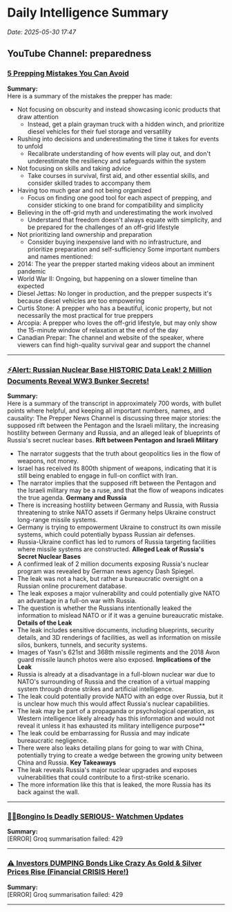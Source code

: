 # Daily Intelligence Summary

_Date: 2025-05-30 17:47_

## YouTube Channel: preparedness

### [5 Prepping Mistakes You Can Avoid](https://www.youtube.com/watch?v=DKP3vh0lpk0)

**Summary:**  
Here is a summary of the mistakes the prepper has made:
* Not focusing on obscurity and instead showcasing iconic products that draw attention
	+ Instead, get a plain grayman truck with a hidden winch, and prioritize diesel vehicles for their fuel storage and versatility
* Rushing into decisions and underestimating the time it takes for events to unfold
	+ Recalibrate understanding of how events will play out, and don't underestimate the resiliency and safeguards within the system
* Not focusing on skills and taking advice
	+ Take courses in survival, first aid, and other essential skills, and consider skilled trades to accompany them
* Having too much gear and not being organized
	+ Focus on finding one good tool for each aspect of prepping, and consider sticking to one brand for compatibility and simplicity
* Believing in the off-grid myth and underestimating the work involved
	+ Understand that freedom doesn't always equate with simplicity, and be prepared for the challenges of an off-grid lifestyle
* Not prioritizing land ownership and preparation
	+ Consider buying inexpensive land with no infrastructure, and prioritize preparation and self-sufficiency
Some important numbers and names mentioned:
* 2014: The year the prepper started making videos about an imminent pandemic
* World War II: Ongoing, but happening on a slower timeline than expected
* Diesel Jettas: No longer in production, and the prepper suspects it's because diesel vehicles are too empowering
* Curtis Stone: A prepper who has a beautiful, iconic property, but not necessarily the most practical for true preppers
* Arcopia: A prepper who loves the off-grid lifestyle, but may only show the 15-minute window of relaxation at the end of the day
* Canadian Prepar: The channel and website of the speaker, where viewers can find high-quality survival gear and support the channel

---
### [⚡Alert: Russian Nuclear Base HISTORIC Data Leak! 2 Million Documents Reveal WW3 Bunker Secrets!](https://www.youtube.com/watch?v=jJwpfAraOQA)

**Summary:**  
Here is a summary of the transcript in approximately 700 words, with bullet points where helpful, and keeping all important numbers, names, and causality:
The Prepper News Channel is discussing three major stories: the supposed rift between the Pentagon and the Israeli military, the increasing hostility between Germany and Russia, and an alleged leak of blueprints of Russia's secret nuclear bases.
**Rift between Pentagon and Israeli Military**
* The narrator suggests that the truth about geopolitics lies in the flow of weapons, not money.
* Israel has received its 800th shipment of weapons, indicating that it is still being enabled to engage in full-on conflict with Iran.
* The narrator implies that the supposed rift between the Pentagon and the Israeli military may be a ruse, and that the flow of weapons indicates the true agenda.
**Germany and Russia**
* There is increasing hostility between Germany and Russia, with Russia threatening to strike NATO assets if Germany helps Ukraine construct long-range missile systems.
* Germany is trying to empowerment Ukraine to construct its own missile systems, which could potentially bypass Russian air defenses.
* Russia-Ukraine conflict has led to rumors of Russia targeting facilities where missile systems are constructed.
**Alleged Leak of Russia's Secret Nuclear Bases**
* A confirmed leak of 2 million documents exposing Russia's nuclear program was revealed by German news agency Dash Spiegel.
* The leak was not a hack, but rather a bureaucratic oversight on a Russian online procurement database.
* The leak exposes a major vulnerability and could potentially give NATO an advantage in a full-on war with Russia.
* The question is whether the Russians intentionally leaked the information to mislead NATO or if it was a genuine bureaucratic mistake.
**Details of the Leak**
* The leak includes sensitive documents, including blueprints, security details, and 3D renderings of facilities, as well as information on missile silos, bunkers, tunnels, and security systems.
* Images of Yasn's 621st and 368th missile regiments and the 2018 Avon guard missile launch photos were also exposed.
**Implications of the Leak**
* Russia is already at a disadvantage in a full-blown nuclear war due to NATO's surrounding of Russia and the creation of a virtual mapping system through drone strikes and artificial intelligence.
* The leak could potentially provide NATO with an edge over Russia, but it is unclear how much this would affect Russia's nuclear capabilities.
* The leak may be part of a propaganda or psychological operation, as Western intelligence likely already has this information and would not reveal it unless it has exhausted its military intelligence purpose**
* The leak could be embarrassing for Russia and may indicate bureaucratic negligence.
* There were also leaks detailing plans for going to war with China, potentially trying to create a wedge between the growing unity between China and Russia.
**Key Takeaways**
* The leak reveals Russia's major nuclear upgrades and exposes vulnerabilities that could contribute to a first-strike scenario.
* The more information like this that is leaked, the more Russia has its back against the wall.

---
### [🚨🚨Bongino Is Deadly SERIOUS- Watchmen Updates](https://www.youtube.com/watch?v=m42lsnZ4_gk)

**Summary:**  
[ERROR] Groq summarisation failed: 429

---
### [⚠️ Investors DUMPING Bonds Like Crazy As Gold & Silver Prices Rise (Financial CRISIS Here!)](https://www.youtube.com/watch?v=dOyoljrgDJY)

**Summary:**  
[ERROR] Groq summarisation failed: 429

---
